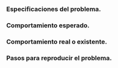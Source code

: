 ### Especificaciones del problema.

### Comportamiento esperado.

### Comportamiento real o existente.

### Pasos para reproducir el problema.
